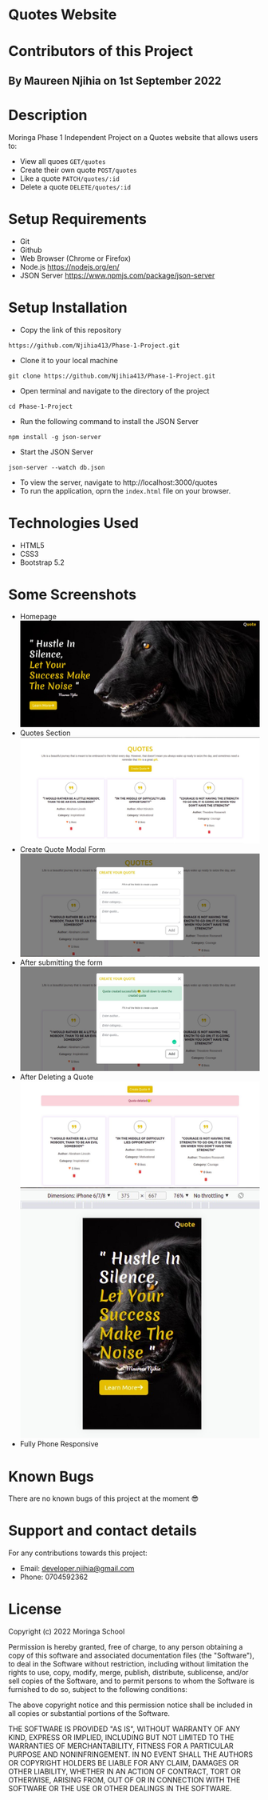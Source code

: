 # Quotes Website
# Contributors of this Project
## By Maureen Njihia on 1st September 2022
# Description
Moringa Phase 1 Independent Project on a Quotes website that allows users to:
* View all quoes `GET/quotes`
* Create their own quote `POST/quotes`
* Like a quote `PATCH/quotes/:id`
* Delete a quote `DELETE/quotes/:id`
# Setup Requirements
* Git
* Github
* Web Browser (Chrome or Firefox)
* Node.js https://nodejs.org/en/
* JSON Server https://www.npmjs.com/package/json-server
# Setup Installation
* Copy the link of this repository
```
https://github.com/Njihia413/Phase-1-Project.git
```
* Clone it to your local machine
```
git clone https://github.com/Njihia413/Phase-1-Project.git
```
* Open terminal and navigate to the directory of the project
```
cd Phase-1-Project
```
* Run the following command to install the JSON Server
```
npm install -g json-server
```
* Start the JSON Server
```
json-server --watch db.json
```
* To view the server, navigate to http://localhost:3000/quotes
* To run the application, oprn the `index.html` file on your browser.
# Technologies Used
* HTML5
* CSS3
* Bootstrap 5.2
# Some Screenshots
* Homepage
![Homepage Image](assets/Home-img.jpg)
* Quotes Section
![Quotes Container](assets/Quotes-Container.jpg)
* Create Quote Modal Form
![Quote form](assets/Quote-form.jpg)
* After submitting the form
![Quote form submission](assets/Quote-modal.jpg)
* After Deleting a Quote
![Delete quote](assets/Delete-alert.jpg)
![Responsive](assets/Responsive.jpg)
* Fully Phone Responsive
# Known Bugs
There are no known bugs of this project at the moment 😎
# Support and contact details
For any contributions towards this project:
* Email: developer.njihia@gmail.com
* Phone: 0704592362
# License
Copyright (c) 2022 Moringa School

Permission is hereby granted, free of charge, to any person obtaining
a copy of this software and associated documentation files (the
"Software"), to deal in the Software without restriction, including
without limitation the rights to use, copy, modify, merge, publish,
distribute, sublicense, and/or sell copies of the Software, and to
permit persons to whom the Software is furnished to do so, subject to
the following conditions:

The above copyright notice and this permission notice shall be
included in all copies or substantial portions of the Software.

THE SOFTWARE IS PROVIDED "AS IS", WITHOUT WARRANTY OF ANY KIND,
EXPRESS OR IMPLIED, INCLUDING BUT NOT LIMITED TO THE WARRANTIES OF
MERCHANTABILITY, FITNESS FOR A PARTICULAR PURPOSE AND
NONINFRINGEMENT. IN NO EVENT SHALL THE AUTHORS OR COPYRIGHT HOLDERS BE
LIABLE FOR ANY CLAIM, DAMAGES OR OTHER LIABILITY, WHETHER IN AN ACTION
OF CONTRACT, TORT OR OTHERWISE, ARISING FROM, OUT OF OR IN CONNECTION
WITH THE SOFTWARE OR THE USE OR OTHER DEALINGS IN THE SOFTWARE.